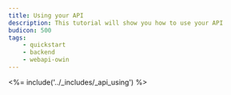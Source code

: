```yaml
---
title: Using your API
description: This tutorial will show you how to use your API
budicon: 500
tags:
    - quickstart
    - backend
    - webapi-owin
---
```


<%= include('../_includes/_api_using') %>